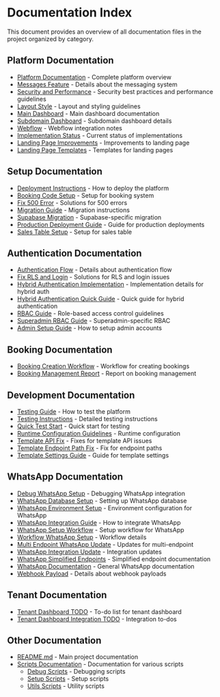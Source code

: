 # Documentation Index

This document provides an overview of all documentation files in the project organized by category.

## Platform Documentation
- [Platform Documentation](./docs/platform/PLATFORM_DOCUMENTATION.md) - Complete platform overview
- [Messages Feature](./docs/platform/MESSAGES_FEATURE.md) - Details about the messaging system
- [Security and Performance](./docs/platform/SECURITY_AND_PERFORMANCE.md) - Security best practices and performance guidelines
- [Layout Style](./docs/platform/layoutstyle.md) - Layout and styling guidelines
- [Main Dashboard](./docs/platform/maindashboard.md) - Main dashboard documentation
- [Subdomain Dashboard](./docs/platform/subdomaindashboard.md) - Subdomain dashboard details
- [Webflow](./docs/platform/webflow.md) - Webflow integration notes
- [Implementation Status](./docs/platform/IMPLEMENTATION_STATUS.md) - Current status of implementations
- [Landing Page Improvements](./docs/platform/LANDING_PAGE_IMPROVEMENTS.md) - Improvements to landing page
- [Landing Page Templates](./docs/platform/LANDING_PAGE_TEMPLATES.md) - Templates for landing pages

## Setup Documentation
- [Deployment Instructions](./docs/setup/DEPLOYMENT_INSTRUCTIONS.md) - How to deploy the platform
- [Booking Code Setup](./docs/setup/BOOKING_CODE_SETUP.md) - Setup for booking system
- [Fix 500 Error](./docs/setup/FIX_500_ERROR_NOW.md) - Solutions for 500 errors
- [Migration Guide](./docs/setup/migrasi.md) - Migration instructions
- [Supabase Migration](./docs/setup/migrasi-supabase.md) - Supabase-specific migration
- [Production Deployment Guide](./docs/setup/production-deployment-guide.md) - Guide for production deployments
- [Sales Table Setup](./docs/setup/SALES_TABLE_SETUP.md) - Setup for sales table

## Authentication Documentation
- [Authentication Flow](./docs/auth/AUTH_FLOW_DOCUMENTATION.md) - Details about authentication flow
- [Fix RLS and Login](./docs/auth/fix-rls-and-login.md) - Solutions for RLS and login issues
- [Hybrid Authentication Implementation](./docs/auth/HYBRID_AUTH_IMPLEMENTATION.md) - Implementation details for hybrid auth
- [Hybrid Authentication Quick Guide](./docs/auth/HYBRID_AUTH_QUICK_GUIDE.md) - Quick guide for hybrid authentication
- [RBAC Guide](./docs/auth/RBAC_GUIDE.md) - Role-based access control guidelines
- [Superadmin RBAC Guide](./docs/auth/SUPERADMIN_RBAC_GUIDE.md) - Superadmin-specific RBAC
- [Admin Setup Guide](./docs/auth/ADMIN_SETUP_GUIDE.md) - How to setup admin accounts

## Booking Documentation
- [Booking Creation Workflow](./docs/booking/BOOKING_CREATION_WORKFLOW.md) - Workflow for creating bookings
- [Booking Management Report](./docs/booking/BOOKING_MANAGEMENT_REPORT.md) - Report on booking management

## Development Documentation
- [Testing Guide](./docs/development/TESTING_GUIDE.md) - How to test the platform
- [Testing Instructions](./docs/development/TESTING_INSTRUCTIONS.md) - Detailed testing instructions
- [Quick Test Start](./docs/development/QUICK_TEST_START.md) - Quick start for testing
- [Runtime Configuration Guidelines](./docs/development/RUNTIME_CONFIG_GUIDELINES.md) - Runtime configuration
- [Template API Fix](./docs/development/TEMPLATE_API_FIX.md) - Fixes for template API issues
- [Template Endpoint Path Fix](./docs/development/TEMPLATE_ENDPOINT_PATH_FIX.md) - Fix for endpoint paths
- [Template Settings Guide](./docs/development/TEMPLATE_SETTINGS_GUIDE.md) - Guide for template settings

## WhatsApp Documentation
- [Debug WhatsApp Setup](./docs/whatsapp/DEBUG_WHATSAPP_SETUP.md) - Debugging WhatsApp integration
- [WhatsApp Database Setup](./docs/whatsapp/WHATSAPP_DATABASE_SETUP.md) - Setting up WhatsApp database
- [WhatsApp Environment Setup](./docs/whatsapp/WHATSAPP_ENV_SETUP.md) - Environment configuration for WhatsApp
- [WhatsApp Integration Guide](./docs/whatsapp/WHATSAPP_INTEGRATION_GUIDE.md) - How to integrate WhatsApp
- [WhatsApp Setup Workflow](./docs/whatsapp/WHATSAPP_SETUP_WORKFLOW.md) - Setup workflow for WhatsApp
- [Workflow WhatsApp Setup](./docs/whatsapp/WORKFLOW_WHATSAPP_SETUP.md) - Workflow details
- [Multi Endpoint WhatsApp Update](./docs/whatsapp/MULTI_ENDPOINT_WHATSAPP_UPDATE.md) - Updates for multi-endpoint
- [WhatsApp Integration Update](./docs/whatsapp/WHATSAPP_INTEGRATION_UPDATE.md) - Integration updates
- [WhatsApp Simplified Endpoints](./docs/whatsapp/WHATSAPP_SIMPLIFIED_ENDPOINTS.md) - Simplified endpoint documentation
- [WhatsApp Documentation](./docs/whatsapp/wadoc.md) - General WhatsApp documentation
- [Webhook Payload](./docs/whatsapp/webhook-payload.md) - Details about webhook payloads

## Tenant Documentation
- [Tenant Dashboard TODO](./docs/platform/TENANT_DASHBOARD_TODO.md) - To-do list for tenant dashboard
- [Tenant Dashboard Integration TODO](./docs/platform/TENANT_DASHBOARD_INTEGRATION_TODO.md) - Integration to-dos

## Other Documentation
- [README.md](./README.md) - Main project documentation
- [Scripts Documentation](./scripts/README.md) - Documentation for various scripts
  - [Debug Scripts](./scripts/debug/README.md) - Debugging scripts
  - [Setup Scripts](./scripts/setup/README.md) - Setup scripts
  - [Utils Scripts](./scripts/utils/README.md) - Utility scripts